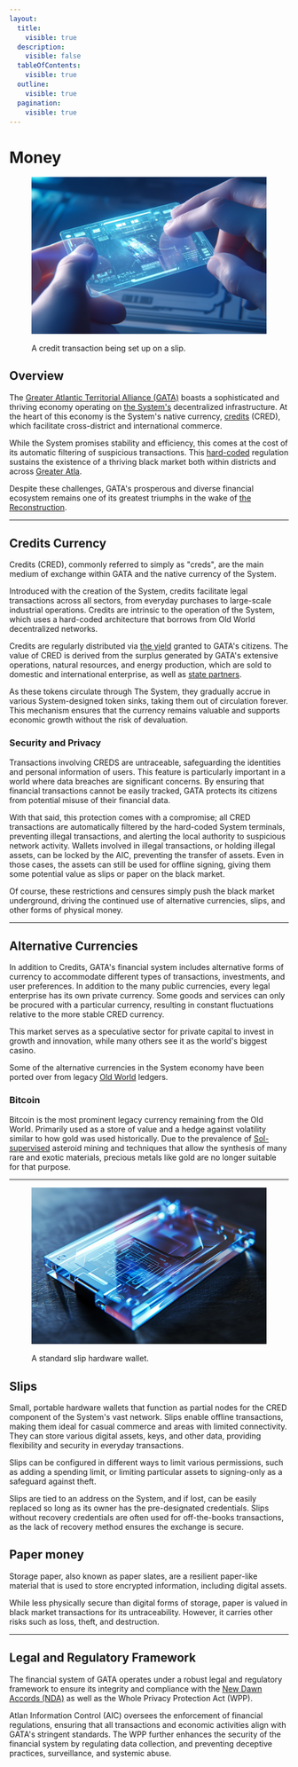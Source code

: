 ```yaml
---
layout:
  title:
    visible: true
  description:
    visible: false
  tableOfContents:
    visible: true
  outline:
    visible: true
  pagination:
    visible: true
---
```


# Money

<figure><img src="../../../.gitbook/assets/slip-3667.png" alt=""><figcaption><p>A credit transaction being set up on a slip.</p></figcaption></figure>

## **Overview**

The [Greater Atlantic Territorial Alliance (GATA)](../the-basics.md) boasts a sophisticated and thriving economy operating on [the System's](the-system.md) decentralized infrastructure. At the heart of this economy is the System's native currency, [credits](money.md#credits-currency) (CRED), which facilitate cross-district and international commerce.&#x20;

While the System promises stability and efficiency, this comes at the cost of its automatic filtering of suspicious transactions. This [hard-coded](../../science-and-tech/hard-code.md) regulation sustains the existence of a thriving black market both within districts and across [Greater Atla](greater-atla.md).

Despite these challenges, GATA's prosperous and diverse financial ecosystem remains one of its greatest triumphs in the wake of [the Reconstruction](../../history/the-reconstruction.md).

***

## **Credits Currency**

Credits (CRED), commonly referred to simply as "creds", are the main medium of exchange within GATA and the native currency of the System.&#x20;

Introduced with the creation of the System, credits facilitate legal transactions across all sectors, from everyday purchases to large-scale industrial operations. Credits are intrinsic to the operation of the System, which uses a hard-coded architecture that borrows from Old World decentralized networks.

Credits are regularly distributed via [the yield](yield.md) granted to GATA's citizens. The value of CRED is derived from the surplus generated by GATA's extensive operations, natural resources, and energy production, which are sold to domestic and international enterprise, as well as [state partners](new-dawn-accords.md#signatories).

As these tokens circulate through The System, they gradually accrue in various System-designed token sinks, taking them out of circulation forever. This mechanism ensures that the currency remains valuable and supports economic growth without the risk of devaluation.

### **Security and Privacy**

Transactions involving CREDS are untraceable, safeguarding the identities and personal information of users. This feature is particularly important in a world where data breaches are significant concerns. By ensuring that financial transactions cannot be easily tracked, GATA protects its citizens from potential misuse of their financial data.

With that said, this protection comes with a compromise; all CRED transactions are automatically filtered by the hard-coded System terminals, preventing illegal transactions, and alerting the local authority to suspicious network activity. Wallets involved in illegal transactions, or holding illegal assets, can be locked by the AIC, preventing the transfer of assets. Even in those cases, the assets can still be used for offline signing, giving them some potential value as slips or paper on the black market.

Of course, these restrictions and censures simply push the black market underground, driving the continued use of alternative currencies, slips, and other forms of physical money.

***

## **Alternative Currencies**

In addition to Credits, GATA's financial system includes alternative forms of currency to accommodate different types of transactions, investments, and user preferences. In addition to the many public currencies, every legal enterprise has its own private currency. Some goods and services can only be procured with a particular currency, resulting in constant fluctuations relative to the more stable CRED currency.

This market serves as a speculative sector for private capital to invest in growth and innovation, while many others see it as the world's biggest casino.

Some of the alternative currencies in the System economy have been ported over from legacy [Old World](../../history/the-old-world.md) ledgers.

### Bitcoin

Bitcoin is the most prominent legacy currency remaining from the Old World. Primarily used as a store of value and a hedge against volatility similar to how gold was used historically. Due to the prevalence of [Sol-supervised](../../sol/the-basics.md) asteroid mining and techniques that allow the synthesis of many rare and exotic materials, precious metals like gold are no longer suitable for that purpose.

***

<figure><img src="../../../.gitbook/assets/slip-8493.png" alt="" width="563"><figcaption><p>A standard slip hardware wallet.</p></figcaption></figure>

## **Slips**

Small, portable hardware wallets that function as partial nodes for the CRED component of the System's vast network. Slips enable offline transactions, making them ideal for casual commerce and areas with limited connectivity. They can store various digital assets, keys, and other data, providing flexibility and security in everyday transactions.&#x20;

Slips can be configured in different ways to limit various permissions, such as adding a spending limit, or limiting particular assets to signing-only as a safeguard against theft.&#x20;

Slips are tied to an address on the System, and if lost, can be easily replaced so long as its owner has the pre-designated credentials. Slips without recovery credentials are often used for off-the-books transactions, as the lack of recovery method ensures the exchange is secure.

## **Paper money**

Storage paper, also known as paper slates, are a resilient paper-like material that is used to store encrypted information, including digital assets.&#x20;

While less physically secure than digital forms of storage, paper is valued in black market transactions for its untraceability. However, it carries other risks such as loss, theft, and destruction.

***

## **Legal and Regulatory Framework**

The financial system of GATA operates under a robust legal and regulatory framework to ensure its integrity and compliance with the [New Dawn Accords (NDA)](new-dawn-accords.md) as well as the Whole Privacy Protection Act (WPP).

Atlan Information Control (AIC) oversees the enforcement of financial regulations, ensuring that all transactions and economic activities align with GATA's stringent standards. The WPP further enhances the security of the financial system by regulating data collection, and preventing deceptive practices, surveillance, and systemic abuse.
